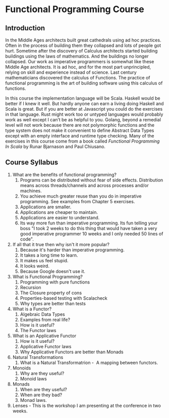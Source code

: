 # Functional Programming Course

## Introduction
In the Middle Ages architects built great cathedrals using ad hoc practices. Often in the process of building them they collapsed and lots of people got hurt.  Sometime after the discovery of Calculus architects started building buildings using the laws of mathematics. And the buildings no longer collapsed.  Our work as imperative programmers is somewhat like these Middle Age architects.  It is ad hoc, and for the most part unprincipled, relying on skill and experience instead of science. Last century mathematicians discovered the calculus of Functions. The practice of functional programming is the art of building software using this calculus of functions.

In this course the implementation language will be Scala.  Haskell would be better if I knew it well. But hardly anyone can earn a living doing Haskell and Scala is great.  But if you are better at Javascript you could do the exercises in that language. Rust might work too or untyped languages would probably work as well except I can’t be as helpful to you. Golang, beyond a remedial level will not work because there are not polymorphic functions and the type system does not make it convenient to define Abstract Data Types except with an empty interface and runtime type checking.  Many of the exercises in this course come from a book called _Functional Programming In Scala_ by Runar Bjarnason and Paul Chiusano. 

## Course Syllabus
1. What are the benefits of functional programming?
    1. Programs can be distributed without fear of side effects.  Distribution means across threads/channels and across processes and/or machines.
	2. You achieve much greater reuse than you do in imperative programming. See examples from Chapter 5 exercises.
	3. Applications are smaller.
	4. Applications are cheaper to maintain.
	5. Applications are easier to understand.
	6. Its way more fun than imperative programming.  Its fun telling your boss "I took 2 weeks to do this thing that would have taken a very good imperative programmer 10 weeks and I only needed 50 lines of code".
1. If all that it true then why isn't it more popular?
    1. Because it's harder than imperative programming.
	2. It takes a long time to learn.
	3. It makes us feel stupid.
	4. It looks weird.
	5. Because Google doesn't use it.
1. What is Functional Programming?
    1. Programming with pure functions
    2. Recursion
    3. The Closure property of cons
    4. Properties-based testing with Scalacheck
    5. Why types are better than tests
1. What is a Functor?
    1. Algebraic Data Types
    2. Examples from real life?
    3. How is it useful?
    4. The Functor laws
1. What is an Applicative Functor
    1. How is it useful?
    2. Applicative Functor laws
    3. Why Applicative Functors are better than Monads
1. Natural Transformations
    1. What is a Natural Transformatrion -  A mapping between functors.
1. Monoids
    1. Why are they useful?
    2. Monoid laws
1. Monads
    1. When are they useful?
    2. When are they bad?
    3. Monad laws.
1. Lenses - This is the workshop I am presenting at the conference in two weeks.


